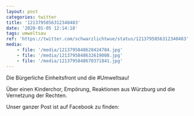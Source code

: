 ```yaml
---
layout: post
categories: twitter
title: '1213795856312340483'
date: '2020-01-05 12:14:18'
tags: umweltsau
ref: 'https://twitter.com/schwarzlichtwue/status/1213795856312340483'
media:
    - file: '/media/1213795848628424704.jpg'
    - file: '/media/1213795848632619008.jpg'
    - file: '/media/1213795848670371841.jpg'
---
```

Die Bürgerliche Einheitsfront und die #Umweltsau!



Über einen Kinderchor, Empörung, Reaktionen aus Würzburg und die Vernetzung der Rechten.



Unser ganzer Post ist auf Facebook zu finden:

  